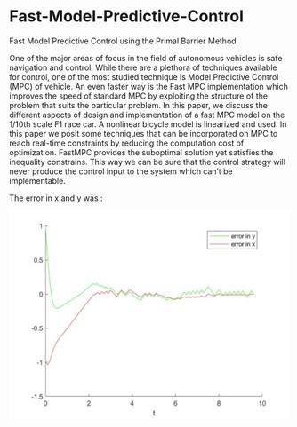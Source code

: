# Fast-Model-Predictive-Control
Fast Model Predictive Control using the Primal Barrier Method


One of the major areas of focus in the field of
autonomous vehicles is safe navigation and control. While there
are a plethora of techniques available for control, one of the most
studied technique is Model Predictive Control (MPC) of vehicle.
An even faster way is the Fast MPC implementation which
improves the speed of standard MPC by exploiting the structure
of the problem that suits the particular problem. In this paper,
we discuss the different aspects of design and implementation
of a fast MPC model on the 1/10th scale F1 race car. A nonlinear
bicycle model is linearized and used. In this paper we
posit some techniques that can be incorporated on MPC to
reach real-time constraints by reducing the computation cost
of optimization. FastMPC provides the suboptimal solution yet
satisfies the inequality constrains. This way we can be sure that
the control strategy will never produce the control input to the
system which can’t be implementable.

The error in x and y was : 

![Alt text](https://github.com/aykatpatal/Fast-Model-Predictive-Control/blob/master/error_x.jpg)
